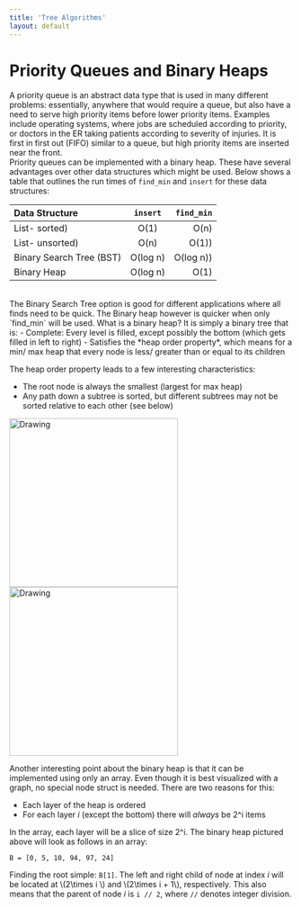 ```yaml
---
title: 'Tree Algorithms'
layout: default
---
```


# Priority Queues and Binary Heaps

A priority queue is an abstract data type that is used in many different problems: essentially, anywhere that would require a queue, but also have a need to serve high priority items before lower priority items. Examples include operating systems, where jobs are scheduled according to priority, or doctors in the ER taking patients according to severity of injuries. It is first in first out (FIFO) similar to a queue, but high priority items are inserted near the front.  
Priority queues can be implemented with a binary heap. These have several advantages over other data structures which might be used. Below shows a table that outlines the run times of `find_min` and `insert` for these data structures:

 Data Structure| `insert` |  `find_min` 
|:---------------|:-----------:|----------:
List- sorted) | O(1) | O(n)  
List- unsorted) | O(n) | O(1))  
Binary Search Tree (BST) | O(log n) | O(log n))  
Binary Heap | O(log n) | O(1)  

<br>
The Binary Search Tree option is good for different applications where all finds need to be quick. The Binary heap however is quicker when only `find_min` will be used.  
What is a binary heap? It is simply a binary tree that is:  
- Complete: Every level is filled, except possibly the bottom (which gets filled in left to right)  
- Satisfies the *heap order property*, which means for a min/ max heap that every node is less/ greater than or equal to its children  

The heap order property leads to a few interesting characteristics:  
- The root node is always the smallest (largest for max heap)  
- Any path down a subtree is sorted, but different subtrees may not be sorted relative to each other (see below)  

<img src="http://i.imgur.com/tclAVS3.png" alt="Drawing" style="width: 300px;"/>
<img src="http://i.imgur.com/5goc4AX.png" alt="Drawing" style="width: 300px;"/>

Another interesting point about the binary heap is that it can be implemented using only an array.  Even though it is best visualized with a graph, no special node struct is needed. There are two reasons for this:  
- Each layer of the heap is ordered
- For each layer *i* (except the bottom) there will *always* be 2^i items

In the array, each layer will be a slice of size 2^i. The binary heap pictured above will look as follows in an array:

    B = [0, 5, 10, 94, 97, 24]

Finding the root simple: `B[1]`. The left and right child of node at index *i* will be located at \\(2\times i \\) and \\(2\times i + 1\\), respectively. This also means that the parent of node *i* is `i // 2`, where `//` denotes integer division.



